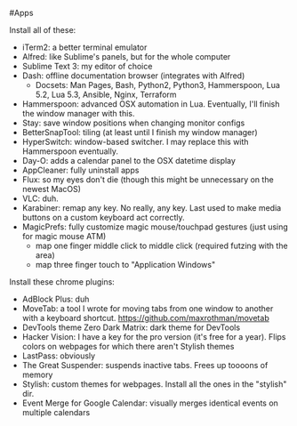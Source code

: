 #Apps

Install all of these:

* iTerm2: a better terminal emulator
* Alfred: like Sublime's panels, but for the whole computer
* Sublime Text 3: my editor of choice
* Dash: offline documentation browser (integrates with Alfred)
  * Docsets: Man Pages, Bash, Python2, Python3, Hammerspoon, Lua 5.2, Lua 5.3, Ansible, Nginx, Terraform
* Hammerspoon: advanced OSX automation in Lua. Eventually, I'll finish the window manager with this.
* Stay: save window positions when changing monitor configs
* BetterSnapTool: tiling (at least until I finish my window manager)
* HyperSwitch: window-based switcher. I may replace this with Hammerspoon eventually.
* Day-O: adds a calendar panel to the OSX datetime display
* AppCleaner: fully uninstall apps
* Flux: so my eyes don't die (though this might be unnecessary on the newest MacOS)
* VLC: duh.
* Karabiner: remap any key. No really, any key. Last used to make media buttons on a custom keyboard act correctly.
* MagicPrefs: fully customize magic mouse/touchpad gestures (just using for magic mouse ATM)
  * map one finger middle click to middle click (required futzing with the area)
  * map three finger touch to "Application Windows"

Install these chrome plugins:

* AdBlock Plus: duh
* MoveTab: a tool I wrote for moving tabs from one window to another with a keyboard shortcut. https://github.com/maxrothman/movetab
* DevTools theme Zero Dark Matrix: dark theme for DevTools
* Hacker Vision: I have a key for the pro version (it's free for a year). Flips colors on webpages for which there aren't Stylish themes
* LastPass: obviously
* The Great Suspender: suspends inactive tabs. Frees up toooons of memory
* Stylish: custom themes for webpages. Install all the ones in the "stylish" dir.
* Event Merge for Google Calendar: visually merges identical events on multiple calendars
